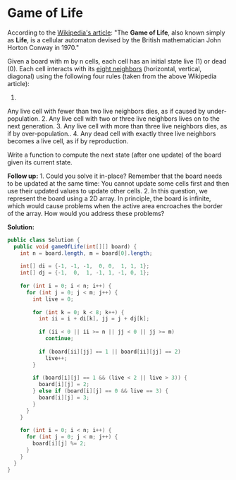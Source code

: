 # Game of Life

According to the [Wikipedia's article](https://en.wikipedia.org/wiki/Conway%27s_Game_of_Life): "The **Game of Life**, also known simply as **Life**, is a cellular automaton devised by the British mathematician John Horton Conway in 1970."

Given a board with m by n cells, each cell has an initial state live (1) or dead (0). Each cell interacts with its [eight neighbors](https://en.wikipedia.org/wiki/Moore_neighborhood) (horizontal, vertical, diagonal) using the following four rules (taken from the above Wikipedia article):

1. 
Any live cell with fewer than two live neighbors dies, as if caused by under-population.
2. 
Any live cell with two or three live neighbors lives on to the next generation.
3. 
Any live cell with more than three live neighbors dies, as if by over-population..
4. 
Any dead cell with exactly three live neighbors becomes a live cell, as if by reproduction.

Write a function to compute the next state (after one update) of the board given its current state.

**Follow up:**
1. 
Could you solve it in-place? Remember that the board needs to be updated at the same time: You cannot update some cells first and then use their updated values to update other cells.
2. 
In this question, we represent the board using a 2D array. In principle, the board is infinite, which would cause problems when the active area encroaches the border of the array. How would you address these problems?

**Solution:**
```java
public class Solution {
  public void gameOfLife(int[][] board) {
    int n = board.length, m = board[0].length;
        
    int[] di = {-1, -1, -1,  0, 0,  1, 1, 1};
    int[] dj = {-1,  0,  1, -1, 1, -1, 0, 1};
        
    for (int i = 0; i < n; i++) {
      for (int j = 0; j < m; j++) {
        int live = 0;
                
        for (int k = 0; k < 8; k++) {
          int ii = i + di[k], jj = j + dj[k];
                    
          if (ii < 0 || ii >= n || jj < 0 || jj >= m)
            continue;
                        
          if (board[ii][jj] == 1 || board[ii][jj] == 2) 
            live++;
        }
                
        if (board[i][j] == 1 && (live < 2 || live > 3)) {
          board[i][j] = 2;
        } else if (board[i][j] == 0 && live == 3) { 
          board[i][j] = 3;
        }
      }
    }
        
    for (int i = 0; i < n; i++) {
      for (int j = 0; j < m; j++) { 
        board[i][j] %= 2;
      }
    }
  }
}
```